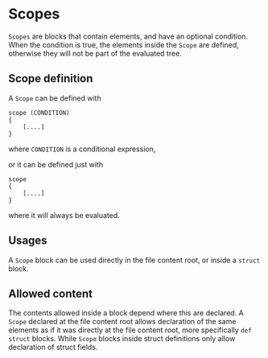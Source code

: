 # Scopes

`Scopes` are blocks that contain elements, and have an optional condition.
When the condition is true, the elements inside the `Scope` are defined, otherwise they will not be part of the evaluated tree.


## Scope definition
A `Scope` can be defined with
```
scope (CONDITION)
{
    [....]
}
```
where `CONDITION` is a conditional expression,

or it can be defined just with
```
scope
{
    [....]
}
```
where it will always be evaluated.

## Usages

A `Scope` block  can be used directly in the file content root, or inside a `struct` block.


## Allowed content

The contents allowed inside a block depend where this are declared.
A `Scope` declared at the file content root allows declaration of the same elements as if it was directly at the file content root, more specifically `def struct` blocks.
While `Scope` blocks inside struct definitions only allow declaration of struct fields.
